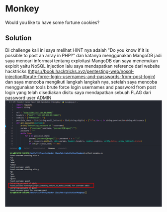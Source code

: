 # Monkey
Would you like to have some fortune cookies?

## Solution
Di challenge kali ini saya melihat HINT nya adalah "Do you know if it is possible to post an array in PHP?" dan katanya menggunakan MangoDB jadi saya mencari informasi tentang exploitasi MangoDB dan saya menemukan exploit yaitu NoSQL injection lalu saya mendapatkan reference dari website hacktricks (https://book.hacktricks.xyz/pentesting-web/nosql-injection#brute-force-login-usernames-and-passwords-from-post-login) dan saya mencoba mengikuti langkah langkah nya, setelah saya mencoba menggunakan tools brute force login usernames and password from post login yang telah disediakan disitu saya mendapatkan sebuah FLAG dari password user ADMIN
![Screenshot from 2023-06-14 02-02-23](https://raw.githubusercontent.com/ilmndwntr/ForestyHC-CTF-WRITEUP/main/Web%20Exploitation/Mongkey/result.png)
